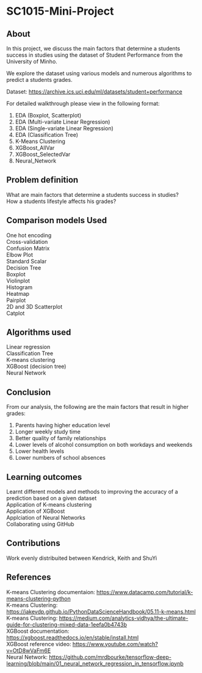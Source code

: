 # SC1015-Mini-Project
## About

In this project, we discuss the main factors that determine a students success in studies using the dataset of Student Performance from the University of Minho.

We explore the dataset using various models and numerous algorithms to predict a students grades.

Dataset: https://archive.ics.uci.edu/ml/datasets/student+performance

For detailed walkthrough please view in the following format:
1. EDA (Boxplot, Scatterplot)
2. EDA (Multi-variate Linear Regression)
3. EDA (Single-variate Linear Regression)
4. EDA (Classification Tree)
5. K-Means Clustering
6. XGBoost_AllVar
7. XGBoost_SelectedVar
8. Neural_Network

## Problem definition
What are main factors that determine a students success in studies? <br />
How a students lifestyle affects his grades?

## Comparison models Used
One hot encoding <br />
Cross-validation <br />
Confusion Matrix <br />
Elbow Plot <br />
Standard Scalar <br />
Decision Tree <br />
Boxplot <br />
Violinplot <br />
Histogram <br />
Heatmap <br />
Pairplot <br />
2D and 3D Scatterplot <br />
Catplot <br />

## Algorithms used
Linear regression <br />
Classification Tree <br />
K-means clustering <br />
XGBoost (decision tree) <br />
Neural Network

## Conclusion
From our analysis, the following are the main factors that result in higher grades: <br />
1) Parents having higher education level <br />
2) Longer weekly study time <br />
3) Better quality of family relationships <br />
4) Lower levels of alcohol consumption on both workdays and weekends <br />
5) Lower health levels <br />
6) Lower numbers of school absences <br />

## Learning outcomes
Learnt different models and methods to improving the accuracy of a prediction based on a given dataset <br />
Application of K-means clustering <br />
Application of XGBoost <br />
Applciation of Neural Networks <br />
Collaborating using GitHub

## Contributions
Work evenly distribuited between Kendrick, Keith and ShuYi

## References
K-means Clustering documentaion: https://www.datacamp.com/tutorial/k-means-clustering-python <br />
K-means Clustering: https://jakevdp.github.io/PythonDataScienceHandbook/05.11-k-means.html <br />
K-means Clustering: https://medium.com/analytics-vidhya/the-ultimate-guide-for-clustering-mixed-data-1eefa0b4743b <br />
XGBoost documentation: https://xgboost.readthedocs.io/en/stable/install.html <br />
XGBoost reference video: https://www.youtube.com/watch?v=OtD8wVaFm6E <br />
Neural Network: https://github.com/mrdbourke/tensorflow-deep-learning/blob/main/01_neural_network_regression_in_tensorflow.ipynb <br />
